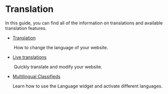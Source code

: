 # Translation

In this guide, you can find all of the information on translations and available translation features.

*   [Translation](Translation-change-language-of-the-site.md)

       How to change the language of your website.

*   [Live translations](Translation-live-translation.md)

       Quickly translate and modify your website.

*   [Multilingual Classifieds](Translations-how-have-amultilingual-classfied.md)

      Learn how to use the Language widget and activate different languages.

